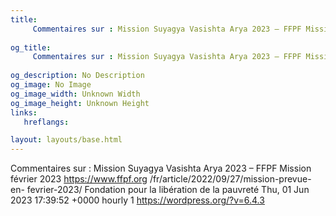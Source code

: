 ```yaml
---
title: 
     Commentaires sur : Mission Suyagya Vasishta Arya 2023 – FFPF Mission février 2023
    
og_title: 
     Commentaires sur : Mission Suyagya Vasishta Arya 2023 – FFPF Mission février 2023
    
og_description: No Description
og_image: No Image
og_image_width: Unknown Width
og_image_height: Unknown Height
links:
   hreflangs:

layout: layouts/base.html
---
```

Commentaires sur : Mission Suyagya Vasishta Arya 2023 – FFPF Mission février
2023  https://www.ffpf.org /fr/article/2022/09/27/mission-prevue-en-
fevrier-2023/  Fondation pour la libération de la pauvreté  Thu, 01 Jun 2023
17:39:52 +0000  hourly  1  https://wordpress.org/?v=6.4.3

